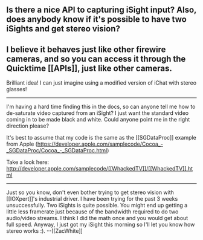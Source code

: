 Is there a nice API to capturing iSight input?  Also, does anybody know if it's possible to have two iSights and get stereo vision?
----
I believe it behaves just like other firewire cameras, and so you can access it through the Quicktime [[APIs]], just like other cameras.
----
Brilliant idea! I can just imagine using a modified version of iChat with stereo glasses!

----

I'm having a hard time finding this in the docs, so can anyone tell me how to de-saturate video captured from an iSight? I just want the standard video coming in to be made black and white. Could anyone point me in the right direction please?

It's best to assume that my code is the same as the [[SGDataProc]] example from Apple (https://developer.apple.com/samplecode/Cocoa_-_SGDataProc/Cocoa_-_SGDataProc.html)

Take a look here: http://developer.apple.com/samplecode/[[WhackedTV]]/[[WhackedTV]].html

----
Just so you know, don't even bother trying to get stereo vision with [[IOXpert]]'s industrial driver. I have been trying for the past 3 weeks unsuccessfully. Two iSights is quite possible. You might end up getting a little less framerate just because of the bandwidth required to do two audio/video streams. I think I did the math once and you would get about full speed. Anyway, I just got my iSight this morning so I'll let you know how stereo works :). --[[ZacWhite]]